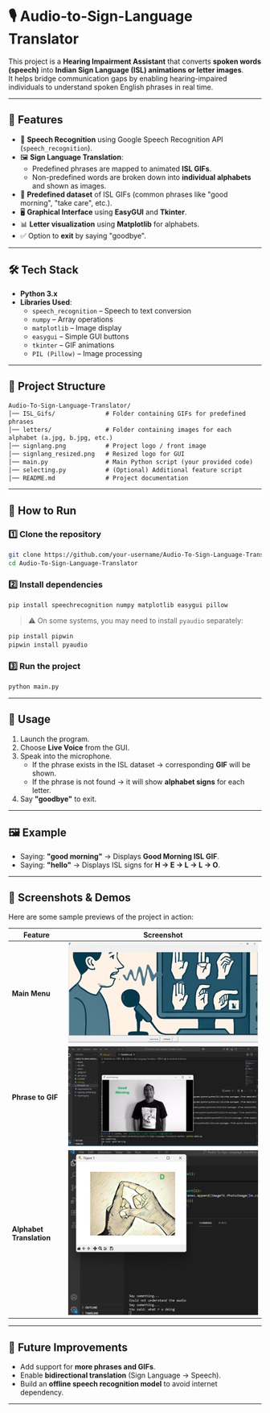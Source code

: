 # 🎙️ Audio-to-Sign-Language Translator  

This project is a **Hearing Impairment Assistant** that converts **spoken words (speech)** into **Indian Sign Language (ISL) animations or letter images**.  
It helps bridge communication gaps by enabling hearing-impaired individuals to understand spoken English phrases in real time.  

---

## 📌 Features  

- 🎤 **Speech Recognition** using Google Speech Recognition API (`speech_recognition`).  
- 🖼️ **Sign Language Translation**:  
  - Predefined phrases are mapped to animated **ISL GIFs**.  
  - Non-predefined words are broken down into **individual alphabets** and shown as images.  
- 📂 **Predefined dataset** of ISL GIFs (common phrases like "good morning", "take care", etc.).  
- 🖥️ **Graphical Interface** using **EasyGUI** and **Tkinter**.  
- 📊 **Letter visualization** using **Matplotlib** for alphabets.  
- ✅ Option to **exit** by saying "goodbye".  

---

## 🛠️ Tech Stack  

- **Python 3.x**  
- **Libraries Used**:  
  - `speech_recognition` – Speech to text conversion  
  - `numpy` – Array operations  
  - `matplotlib` – Image display  
  - `easygui` – Simple GUI buttons  
  - `tkinter` – GIF animations  
  - `PIL (Pillow)` – Image processing  

---

## 📂 Project Structure  

```
Audio-To-Sign-Language-Translator/
│── ISL_Gifs/              # Folder containing GIFs for predefined phrases
│── letters/               # Folder containing images for each alphabet (a.jpg, b.jpg, etc.)
│── signlang.png           # Project logo / front image
│── signlang_resized.png   # Resized logo for GUI
│── main.py                # Main Python script (your provided code)
│── selecting.py           # (Optional) Additional feature script
│── README.md              # Project documentation
```

---

## 🚀 How to Run  

### 1️⃣ Clone the repository  
```bash
git clone https://github.com/your-username/Audio-To-Sign-Language-Translator.git
cd Audio-To-Sign-Language-Translator
```

### 2️⃣ Install dependencies  
```bash
pip install speechrecognition numpy matplotlib easygui pillow
```

> ⚠️ On some systems, you may need to install `pyaudio` separately:  
```bash
pip install pipwin
pipwin install pyaudio
```

### 3️⃣ Run the project  
```bash
python main.py
```

---

## 🎯 Usage  

1. Launch the program.  
2. Choose **Live Voice** from the GUI.  
3. Speak into the microphone.  
   - If the phrase exists in the ISL dataset → corresponding **GIF** will be shown.  
   - If the phrase is not found → it will show **alphabet signs** for each letter.  
4. Say **"goodbye"** to exit.  

---

## 🖼️ Example  

- Saying: **"good morning"** → Displays **Good Morning ISL GIF**.  
- Saying: **"hello"** → Displays ISL signs for **H → E → L → L → O**.  

---

## 📸 Screenshots & Demos  

Here are some sample previews of the project in action:  

| Feature | Screenshot |
|---------|------------|
| **Main Menu** | ![Main Menu](assets/main_menu.png) |
| **Phrase to GIF** | ![Good Morning GIF](assets/example.png) |
| **Alphabet Translation** | ![Alphabet Example](assets/letter_example.png) |



---

## 📌 Future Improvements  

- Add support for **more phrases and GIFs**.  
- Enable **bidirectional translation** (Sign Language → Speech).  
- Build an **offline speech recognition model** to avoid internet dependency.  

---



